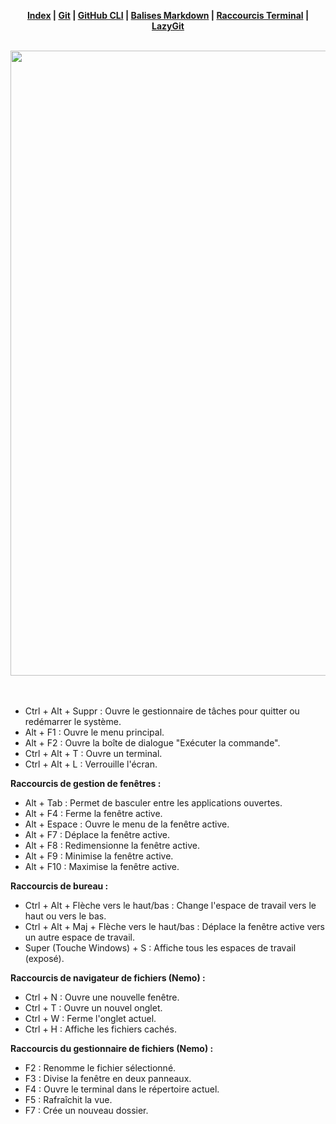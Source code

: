 <div align="center">

**[Index](README.md) | [**Git**](git2.md) | [**GitHub CLI**](github-cli.md) | [**Balises Markdown**](markdown.md) | [**Raccourcis Terminal**](terminal.md) | [LazyGit](lazygit.md)**

</div>

<br>
<div align="center"><img src="https://image.noelshack.com/fichiers/2024/13/7/1711900522-cheat-sheet-mint.png" style="width: 1000px;"/></div>
<br>
<br>

- Ctrl + Alt + Suppr : Ouvre le gestionnaire de tâches pour quitter ou redémarrer le système.
- Alt + F1 : Ouvre le menu principal.
- Alt + F2 : Ouvre la boîte de dialogue "Exécuter la commande".
- Ctrl + Alt + T : Ouvre un terminal.
- Ctrl + Alt + L : Verrouille l'écran.

**Raccourcis de gestion de fenêtres :**

- Alt + Tab : Permet de basculer entre les applications ouvertes.
- Alt + F4 : Ferme la fenêtre active.
- Alt + Espace : Ouvre le menu de la fenêtre active.
- Alt + F7 : Déplace la fenêtre active.
- Alt + F8 : Redimensionne la fenêtre active.
- Alt + F9 : Minimise la fenêtre active.
- Alt + F10 : Maximise la fenêtre active.

**Raccourcis de bureau :**

- Ctrl + Alt + Flèche vers le haut/bas : Change l'espace de travail vers le haut ou vers le bas.
- Ctrl + Alt + Maj + Flèche vers le haut/bas : Déplace la fenêtre active vers un autre espace de travail.
- Super (Touche Windows) + S : Affiche tous les espaces de travail (exposé).

**Raccourcis de navigateur de fichiers (Nemo) :**

- Ctrl + N : Ouvre une nouvelle fenêtre.
- Ctrl + T : Ouvre un nouvel onglet.
- Ctrl + W : Ferme l'onglet actuel.
- Ctrl + H : Affiche les fichiers cachés.

**Raccourcis du gestionnaire de fichiers (Nemo) :**

- F2 : Renomme le fichier sélectionné.
- F3 : Divise la fenêtre en deux panneaux.
- F4 : Ouvre le terminal dans le répertoire actuel.
- F5 : Rafraîchit la vue.
- F7 : Crée un nouveau dossier.